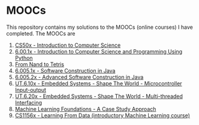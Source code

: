 # MOOCs

This repository contains my solutions to the MOOCs (online courses) I have completed. The MOOCs are

1. [CS50x - Introduction to Computer Science][cs50]
2. [6.00.1x - Introduction to Computer Science and Programming Using Python][6001]
3. [From Nand to Tetris][nand2tetris]
4. [6.005.1x - Software Construction in Java][60051]
5. [6.005.2x - Advanced Software Construction in Java][60052]
6. [UT.6.10x - Embedded Systems - Shape The World - Microcontroller Input-output][ut6.1]
7. [UT.6.20x - Embedded Systems - Shape The World - Multi-threaded Interfacing][ut6.2]
8. [Machine Learning Foundations - A Case Study Approach][ml-case-study]
9. [CS1156x - Learning From Data (introductory Machine Learning course)][ml-caltech]

[cs50]: https://www.edx.org/course/introduction-computer-science-harvardx-cs50x
[6001]: https://www.edx.org/course/introduction-computer-science-mitx-6-00-1x-11
[nand2tetris]: http://nand2tetris.org
[60051]: https://www.edx.org/course/software-construction-java-mitx-6-005-1x
[60052]: https://www.edx.org/course/advanced-software-construction-java-mitx-6-005-2x
[ut6.1]: https://www.edx.org/course/embedded-systems-shape-world-utaustinx-ut-6-10x
[ut6.2]: https://www.edx.org/course/embedded-systems-shape-world-multi-utaustinx-ut-6-20x
[ml-case-study]: https://www.coursera.org/learn/ml-foundations
[ml-caltech]: https://www.edx.org/course/learning-data-introductory-machine-caltechx-cs1156x-0
